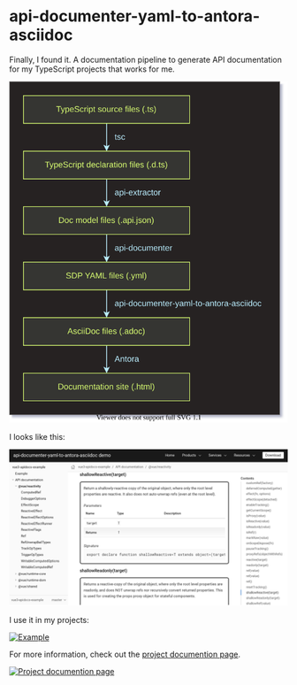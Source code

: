 # api-documenter-yaml-to-antora-asciidoc

Finally, I found it. A documentation pipeline to generate API documentation for my TypeScript projects that works for me.

![Diagram](./docs/modules/ROOT/images/how-it-works.drawio.svg)

I looks like this:

[![Example](./example/images/shallow_reactive.png)](https://dtinth.github.io/api-documenter-yaml-to-antora-asciidoc/)

I use it in my projects:

[![Example](https://ss.dt.in.th/api/screenshots/docs-shell-tester__api__shell-tester_ShellSession_class.png)](https://docs.dt.in.th/shell-tester/api/shell-tester_ShellSession_class.html)

For more information, check out the [project documention page](https://docs.dt.in.th/api-documenter-yaml-to-antora-asciidoc/index.html).

[![Project documention page](https://ss.dt.in.th/api/screenshots/docs-api-documenter-yaml-to-antora-asciidoc__index.png)](https://docs.dt.in.th/api-documenter-yaml-to-antora-asciidoc/index.html)
